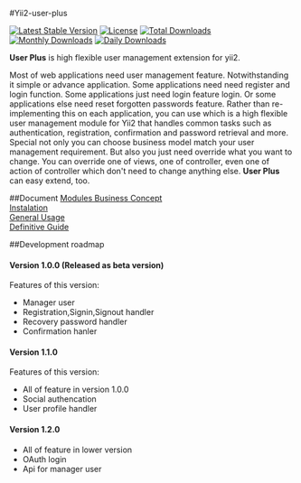 #Yii2-user-plus 

[![Latest Stable Version](https://poser.pugx.org/johnitvn/yii2-user-plus/v/stable)](https://packagist.org/packages/johnitvn/yii2-user-plus)
[![License](https://poser.pugx.org/johnitvn/yii2-user-plus/license)](https://packagist.org/packages/johnitvn/yii2-user-plus)
[![Total Downloads](https://poser.pugx.org/johnitvn/yii2-user-plus/downloads)](https://packagist.org/packages/johnitvn/yii2-user-plus)
[![Monthly Downloads](https://poser.pugx.org/johnitvn/yii2-user-plus/d/monthly)](https://packagist.org/packages/johnitvn/yii2-user-plus)
[![Daily Downloads](https://poser.pugx.org/johnitvn/yii2-user-plus/d/daily)](https://packagist.org/packages/johnitvn/yii2-user-plus)

<b>User Plus</b> is high flexible user management extension for yii2.

Most of web applications need user management feature. Notwithstanding it simple or advance application. Some applications need need register and login function. Some applications just need login feature login.
Or some applications else need reset forgotten passwords feature. Rather than re-implementing this on each application, you can use which is a high flexible user management module for Yii2 that handles common tasks such as authentication, registration, confirmation and password retrieval and more. Special not only you can choose business model match your user management requirement. But also you just need override what you want to change. You can override one of views, one of controller, even one of action of controller which don't need to change anything else.  <b>User Plus</b> can easy extend, too.


##Document
[Modules Business Concept](https://github.com/johnitvn/yii2-user-plus/blob/master/docs/BusinessConcept.md)<BR>
[Instalation](https://github.com/johnitvn/yii2-user-plus/blob/master/docs/Installation.md)<BR>
[General Usage](https://github.com/johnitvn/yii2-user-plus/blob/master/docs/GeneralUsage.md)<BR>
[Definitive Guide](https://github.com/johnitvn/yii2-user-plus/tree/master/docs)<BR>



##Development roadmap
#### Version 1.0.0 (Released as beta version)
Features of this version:
+ Manager user
+ Registration,Signin,Signout handler
+ Recovery password handler
+ Confirmation hanler

#### Version 1.1.0 
Features of this version:
+ All of feature in version 1.0.0
+ Social authencation 
+ User profile handler

#### Version 1.2.0
+ All of feature in lower version
+ OAuth login
+ Api for manager user
